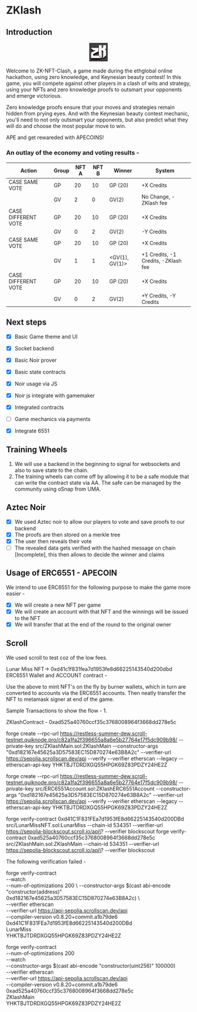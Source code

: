 # ZKlash

## Introduction

<p align="center">
    <img src="./art_assets/zklogo_hd_logo.png" alt="ZKlash Logo" width="10%">
</p>

Welcome to ZK-NFT-Clash, a game made during the ethglobal online hackathon, using zero knowledge, and Keynesian beauty contest! In this game, you will compete against other players in a clash of wits and strategy, using your NFTs and zero knowledge proofs to outsmart your opponents and emerge victorious.

Zero knowledge proofs ensure that your moves and strategies remain hidden from prying eyes. And with the Keynesian beauty contest mechanic, you'll need to not only outsmart your opponents, but also predict what they will do and choose the most popular move to win.

APE and get rewareded with APECOINS!

### An outlay of the economy and voting results - 



| Action  | Group     | NFT A | NFT B | Winner    | System                           |
|-------|-------|-------|-----------|-----------------------------------|----------------------------------|
| CASE SAME VOTE | GP    | 20    | 10    | GP (20)    | +X Credits    | ZKlash loses    |
|       | GV    | 2    | 0    | GV(2)    | No Change, -ZKlash fee    | NA    |
| CASE DIFFERENT VOTE | GP    | 20    | 10    | GP (20)    | +X Credits    | ZKlash loses    |
|       | GV    | 0    | 2    | GV(2)    | -Y Credits    | ZKlash wins    |
| CASE SAME VOTE | GP    | 20    | 10    | GP (20)    | +X Credits    | ZKlash loses    |
|       | GV    | 1    | 1    | <GV(1), GV(1)>    | +1 Credits, -1 Credits, -ZKlash fee    | NA    |
| CASE DIFFERENT VOTE | GP    | 20    | 10    | GP (20)    | +X Credits    | ZKlash loses    |
|       | GV    | 0    | 2    | GV(2)    | +Y Credits, -Y Credits    | ZKlash wins    |

## Next steps


- [x] Basic Game theme and UI
- [x] Socket backend
- [x] Basic Noir prover
- [x] Basic state contracts
- [x] Noir usage via JS 
- [x] Noir js integrate with gamemaker
- [x] Integrated contracts
- [ ] Game mechanics via payments  
- [x] Integrate 6551



## Training Wheels
1. We will use a backend in the beginning to signal for websockets and also to save state to the chain.
2. The training wheels can come off by allowing it to be a safe module that can write the contract state via AA. The safe can be managed by the community using oSnap from UMA.

## Aztec Noir
- [x] We used Aztec noir to allow our players to vote and save proofs to our backend
- [x] The proofs are then stored on a merkle tree
- [x] The user then reveals their vote
- [ ] The revealed data gets verified with the hashed message on chain [Incomplete], this then allows to decide the winner and claims

## Usage of ERC6551 - APECOIN
We intend to use ERC6551 for the following purpose to make the game more easier - 
- [x] We will create a new NFT per game 
- [x] We will create an account with that NFT and the winnings will be issued to the NFT
- [x] We will transfer that at the end of the round to the original owner

## Scroll

We used scroll to test coz of the low fees. 

Lunar Miss NFT-> 0xd41c1f831fea7d1953fe8d66225143540d200dbd
ERC6551 Wallet and ACCOUNT contract - 

Use the above to mint NFT's on the fly by burner wallets, which in turn are converted to accounts via the ERC6551 accounts. Then neatly transfer the NFT to metamask signer at end of the game.

Sample Transactions to show the flow - 
1. 

ZKlashContract - 0xad525a40760ccf35c3768008964f3668dd278e5c

forge create --rpc-url https://restless-summer-dew.scroll-testnet.quiknode.pro/c82a1fa2f396655a8a6e5b27764e17f5dc909b98/  --private-key   src/ZKlashMain.sol:ZKlashMain --constructor-args "0xd182167e45625a3D57583EC15D870274e63B8A2c" --verifier-url https://sepolia.scrollscan.dev/api --verify --verifier etherscan --legacy --etherscan-api-key YHKTBJTDRDXGQ55HPGK69Z83PDZY24HE2Z

forge create --rpc-url https://restless-summer-dew.scroll-testnet.quiknode.pro/c82a1fa2f396655a8a6e5b27764e17f5dc909b98/  --private-key   src/ERC6551Account.sol:ZKlashERC6551Account --constructor-args "0xd182167e45625a3D57583EC15D870274e63B8A2c" --verifier-url https://sepolia.scrollscan.dev/api --verify --verifier etherscan --legacy --etherscan-api-key YHKTBJTDRDXGQ55HPGK69Z83PDZY24HE2Z


forge verify-contract 0xd41C1F831FEa7d1953fE8d66225143540d200DBd src/LunarMissNFT.sol:LunarMiss --chain-id 534351 --verifier-url https://sepolia-blockscout.scroll.io/api\? --verifier blockscout
forge verify-contract 0xad525a40760ccf35c3768008964f3668dd278e5c src/ZKlashMain.sol:ZKlashMain --chain-id 534351 --verifier-url https://sepolia-blockscout.scroll.io/api\? --verifier blockscout

The following verification failed - 

forge verify-contract \
--watch \
--num-of-optimizations 200 \    --constructor-args  $(cast abi-encode "constructor(address)" 0xd182167e45625a3D57583EC15D870274e63B8A2c) \  
--verifier etherscan \
--verifier-url https://api-sepolia.scrollscan.dev/api \
--compiler-version v0.8.20+commit.a1b79de6 \
0xd41C1F831FEa7d1953fE8d66225143540d200DBd \
LunarMiss \
YHKTBJTDRDXGQ55HPGK69Z83PDZY24HE2Z

forge verify-contract \
    --num-of-optimizations 200 \
    --watch \
    --constructor-args  $(cast abi-encode "constructor(uint256)" 100000) \
    --verifier etherscan \
    --verifier-url https://api-sepolia.scrollscan.dev/api \
    --compiler-version v0.8.20+commit.a1b79de6 \
    0xad525a40760ccf35c3768008964f3668dd278e5c \
    ZKlashMain \
    YHKTBJTDRDXGQ55HPGK69Z83PDZY24HE2Z
